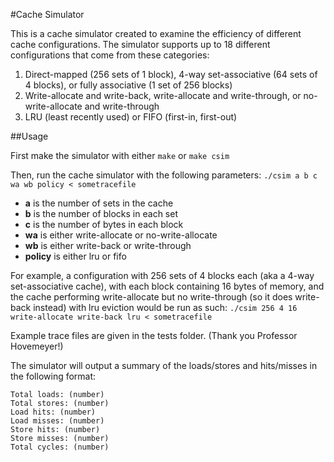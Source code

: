 #Cache Simulator

This is a cache simulator created to examine the efficiency of different cache configurations. The simulator supports up to 18 different configurations that come from these categories:

1. Direct-mapped (256 sets of 1 block), 4-way set-associative (64 sets of 4 blocks), or fully associative (1 set of 256 blocks)
2. Write-allocate and write-back, write-allocate and write-through, or no-write-allocate and write-through
3. LRU (least recently used) or FIFO (first-in, first-out)

##Usage

First make the simulator with either `make` or `make csim`

Then, run the cache simulator with the following parameters:
```./csim a b c wa wb policy < sometracefile```
- **a** is the number of sets in the cache
- **b** is the number of blocks in each set
- **c** is the number of bytes in each block
- **wa** is either write-allocate or no-write-allocate
- **wb** is either write-back or write-through
- **policy** is either lru or fifo

For example, a configuration with 256 sets of 4 blocks each (aka a 4-way set-associative cache), with each block containing 16 bytes of memory, and the cache performing write-allocate but no write-through (so it does write-back instead) with lru eviction would be run as such:
```./csim 256 4 16 write-allocate write-back lru < sometracefile```

Example trace files are given in the tests folder. (Thank you Professor Hovemeyer!)

The simulator will output a summary of the loads/stores and hits/misses in the following format:
```
Total loads: (number)
Total stores: (number)
Load hits: (number)
Load misses: (number)
Store hits: (number)
Store misses: (number)
Total cycles: (number)
```

